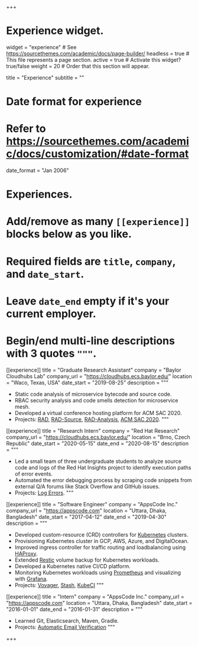 +++
# Experience widget.
widget = "experience"  # See https://sourcethemes.com/academic/docs/page-builder/
headless = true  # This file represents a page section.
active = true  # Activate this widget? true/false
weight = 20  # Order that this section will appear.

title = "Experience"
subtitle = ""

# Date format for experience
#   Refer to https://sourcethemes.com/academic/docs/customization/#date-format
date_format = "Jan 2006"

# Experiences.
#   Add/remove as many `[[experience]]` blocks below as you like.
#   Required fields are `title`, `company`, and `date_start`.
#   Leave `date_end` empty if it's your current employer.
#   Begin/end multi-line descriptions with 3 quotes `"""`.
[[experience]]
  title = "Graduate Research Assistant"
  company = "Baylor Cloudhubs Lab"
  company_url = "https://cloudhubs.ecs.baylor.edu/"
  location = "Waco, Texas, USA"
  date_start = "2019-08-25"
  description = """  
  * Static code analysis of microservice bytecode and source code.
  * RBAC security analysis and code smells detection for microservice mesh.
  * Developed a virtual conference hosting platform for ACM SAC 2020.
  * Projects: [RAD](https://github.com/cloudhubs/rad), [RAD-Source](https://github.com/cloudhubs/rad-sorce), [RAD-Analysis](https://github.com/cloudhubs/rad-analysis), [ACM SAC 2020](https://github.com/cloudhubs/acmsac).
  """

[[experience]]
  title = "Research Intern"
  company = "Red Hat Research"
  company_url = "https://cloudhubs.ecs.baylor.edu/"
  location = "Brno, Czech Republic"
  date_start = "2020-05-15"
   date_end = "2020-08-15"
  description = """  
  * Led a small team of three undergraduate students to analyze source code and logs of the Red Hat Insights project to identify execution paths of error events.
  * Automated the error debugging process by scraping code snippets from external Q/A forums like Stack Overflow and GitHub issues.
  * Projects: [Log Errors](https://github.com/cloudhubs/log-errors).
  """

[[experience]]
  title = "Software Engineer"
  company = "AppsCode Inc."
  company_url = "https://appscode.com"
  location = "Uttara, Dhaka, Bangladesh"
  date_start = "2017-04-12"
  date_end = "2019-04-30"
  description = """
  
  * Developed custom-resource (CRD) controllers for [Kubernetes](https://kubernetes.io/) clusters.
  * Provisioning Kubernetes cluster in GCP, AWS, Azure, and DigitalOcean.
  * Improved ingress controller for traffic routing and loadbalancing using [HAProxy](http://www.haproxy.org/).
  * Extended [Restic](https://restic.net/) volume backup for Kubernetes workloads. 
  * Developed a Kubernetes native CI/CD platform.
  * Monitoring Kubernetes workloads using [Prometheus](https://prometheus.io/) and visualizing with [Grafana](https://grafana.com/).
  * Projects: [Voyager](https://github.com/appscode/voyager), [Stash](https://github.com/appscode/stash), [KubeCI](https://github.com/kube-ci/kubeci) 
  """

[[experience]]
  title = "Intern"
  company = "AppsCode Inc."
  company_url = "https://appscode.com"
  location = "Uttara, Dhaka, Bangladesh"
  date_start = "2016-01-01"
  date_end = "2016-01-31"
  description = """

  * Learned Git, Elasticsearch, Maven, Gradle.
  * Projects: [Automatic Email Verification](https://github.com/diptadas/java-projects/tree/master/verify-email)
  """

+++
